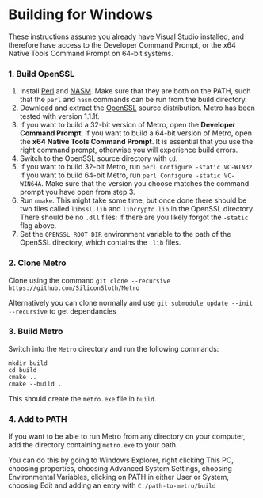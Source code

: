 # Building for Windows

These instructions assume you already have Visual Studio installed, and therefore have access to the
Developer Command Prompt, or the x64 Native Tools Command Prompt on 64-bit systems.

### 1. Build OpenSSL
1. Install [Perl](http://strawberryperl.com/) and [NASM](https://www.nasm.us/). Make sure that they are both on the PATH, such that the `perl` and `nasm` commands
   can be run from the build directory.
2. Download and extract the [OpenSSL](https://www.openssl.org/) source distribution. Metro has been tested with version 1.1.1f.
3. If you want to build a 32-bit version of Metro, open the **Developer Command Prompt**.
   If you want to build a 64-bit version of Metro, open the **x64 Native Tools Command Prompt**.
   It is essential that you use the right command prompt, otherwise you will experience build errors.
4. Switch to the OpenSSL source directory with `cd`.
5. If you want to build 32-bit Metro, run `perl Configure -static VC-WIN32`.
   If you want to build 64-bit Metro, run `perl Configure -static VC-WIN64A`.
   Make sure that the version you choose matches the command prompt you have open from step 3.
6. Run `nmake`. This might take some time, but once done there should be two files called
   `libssl.lib` and `libcrypto.lib` in the OpenSSL directory. There should be no `.dll` files;
   if there are you likely forgot the `-static` flag above.
7. Set the `OPENSSL_ROOT_DIR` environment variable to the path of the OpenSSL directory,
   which contains the `.lib` files.
   
### 2. Clone Metro
Clone using the command `git clone --recursive https://github.com/SiliconSloth/Metro`
   
Alternatively you can clone normally and use `git submodule update --init --recursive` to get dependancies
   
### 3. Build Metro
Switch into the `Metro` directory and run the following commands:
```shell
mkdir build
cd build
cmake ..
cmake --build .
```
This should create the `metro.exe` file in `build`.

### 4. Add to PATH
If you want to be able to run Metro from any directory on your computer, add the directory containing `metro.exe` to your path.

You can do this by going to Windows Explorer, right clicking This PC, choosing properties, choosing Advanced System Settings, choosing Environmental Variables, clicking on PATH in either User or System, choosing Edit and adding an entry with `C:/path-to-metro/build`